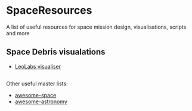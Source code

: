 # SpaceResources
A list of useful resources for space mission design, visualisations, scripts and more

## Space Debris visualations
* [LeoLabs visualiser](https://platform.leolabs.space/visualization)

##

Other useful master lists:
* [awesome-space](https://github.com/orbitalindex/awesome-space/blob/master/README.md)
* [awesome-astronomy](https://github.com/mbiesiad/awesome-astronomy)
